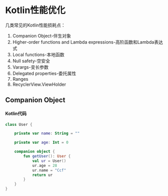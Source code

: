 # Kotlin性能优化

几类常见的Kotlin性能损耗点：

1. Companion Object-伴生对象
2. Higher-order functions and Lambda expressions-高阶函数和Lambda表达式
3. Local functions-本地函数
4. Null safety-空安全
5. Varargs-变长参数
6. Delegated properties-委托属性
7. Ranges
8. RecyclerView.ViewHolder

## Companion Object

#### Kotlin代码

```kotlin
class User {

    private var name: String = ""

    private var age: Int = 0

    companion object {
        fun getUser(): User {
            val ur = User()
            ur.age = 28
            ur.name = "Ccf"
            return ur
        }
    }
}
```

